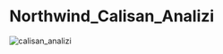 # Northwind_Calisan_Analizi

![calisan_analizi](https://github.com/begumnarmanli/Northwind_Calisan_Analizi/assets/159467416/9c51796d-b36a-4d7d-8a75-101422a11d4a)
